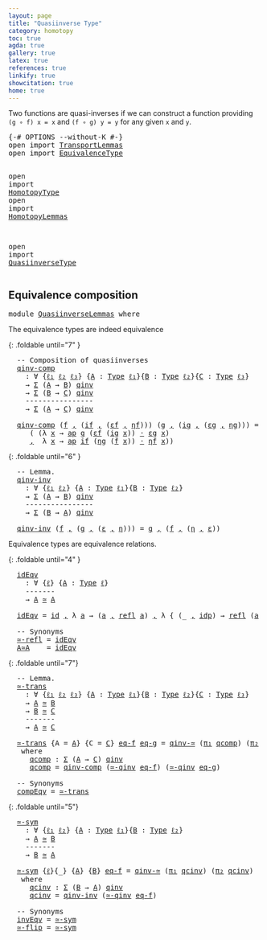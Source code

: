 ```yaml
---
layout: page
title: "Quasiinverse Type"
category: homotopy
toc: true
agda: true
gallery: true
latex: true
references: true
linkify: true
showcitation: true
home: true
---
```


Two functions are quasi-inverses if we can construct a function providing
`(g ∘ f) x = x` and `(f ∘ g) y = y` for any given `x` and `y`.

<div class="hide" >
<pre class="Agda">
<a id="348" class="Symbol">{-#</a> <a id="352" class="Keyword">OPTIONS</a> <a id="360" class="Pragma">--without-K</a> <a id="372" class="Symbol">#-}</a>
<a id="376" class="Keyword">open</a> <a id="381" class="Keyword">import</a> <a id="388" href="TransportLemmas.html" class="Module">TransportLemmas</a>
<a id="404" class="Keyword">open</a> <a id="409" class="Keyword">import</a> <a id="416" href="EquivalenceType.html" class="Module">EquivalenceType</a>

<a id="433" class="Keyword">open</a> <a id="438" class="Keyword">import</a> <a id="445" href="HomotopyType.html" class="Module">HomotopyType</a>
<a id="458" class="Keyword">open</a> <a id="463" class="Keyword">import</a> <a id="470" href="HomotopyLemmas.html" class="Module">HomotopyLemmas</a>


<a id="487" class="Keyword">open</a> <a id="492" class="Keyword">import</a> <a id="499" href="QuasiinverseType.html" class="Module">QuasiinverseType</a>
</pre>
</div>

## Equivalence composition

<pre class="Agda">
<a id="576" class="Keyword">module</a> <a id="583" href="QuasiinverseLemmas.html" class="Module">QuasiinverseLemmas</a> <a id="602" class="Keyword">where</a>
</pre>

The equivalence types are indeed equivalence

{: .foldable until="7" }
<pre class="Agda">
  <a id="706" class="Comment">-- Composition of quasiinverses</a>
  <a id="qinv-comp"></a><a id="740" href="QuasiinverseLemmas.html#740" class="Function">qinv-comp</a>
    <a id="754" class="Symbol">:</a> <a id="756" class="Symbol">∀</a> <a id="758" class="Symbol">{</a><a id="759" href="QuasiinverseLemmas.html#759" class="Bound">ℓ₁</a> <a id="762" href="QuasiinverseLemmas.html#762" class="Bound">ℓ₂</a> <a id="765" href="QuasiinverseLemmas.html#765" class="Bound">ℓ₃</a><a id="767" class="Symbol">}</a> <a id="769" class="Symbol">{</a><a id="770" href="QuasiinverseLemmas.html#770" class="Bound">A</a> <a id="772" class="Symbol">:</a> <a id="774" href="Intro.html#1720" class="Function">Type</a> <a id="779" href="QuasiinverseLemmas.html#759" class="Bound">ℓ₁</a><a id="781" class="Symbol">}{</a><a id="783" href="QuasiinverseLemmas.html#783" class="Bound">B</a> <a id="785" class="Symbol">:</a> <a id="787" href="Intro.html#1720" class="Function">Type</a> <a id="792" href="QuasiinverseLemmas.html#762" class="Bound">ℓ₂</a><a id="794" class="Symbol">}{</a><a id="796" href="QuasiinverseLemmas.html#796" class="Bound">C</a> <a id="798" class="Symbol">:</a> <a id="800" href="Intro.html#1720" class="Function">Type</a> <a id="805" href="QuasiinverseLemmas.html#765" class="Bound">ℓ₃</a><a id="807" class="Symbol">}</a>
    <a id="813" class="Symbol">→</a> <a id="815" href="BasicTypes.html#1690" class="Function">Σ</a> <a id="817" class="Symbol">(</a><a id="818" href="QuasiinverseLemmas.html#770" class="Bound">A</a> <a id="820" class="Symbol">→</a> <a id="822" href="QuasiinverseLemmas.html#783" class="Bound">B</a><a id="823" class="Symbol">)</a> <a id="825" href="QuasiinverseType.html#704" class="Function">qinv</a>
    <a id="834" class="Symbol">→</a> <a id="836" href="BasicTypes.html#1690" class="Function">Σ</a> <a id="838" class="Symbol">(</a><a id="839" href="QuasiinverseLemmas.html#783" class="Bound">B</a> <a id="841" class="Symbol">→</a> <a id="843" href="QuasiinverseLemmas.html#796" class="Bound">C</a><a id="844" class="Symbol">)</a> <a id="846" href="QuasiinverseType.html#704" class="Function">qinv</a>
    <a id="855" class="Comment">----------------</a>
    <a id="876" class="Symbol">→</a> <a id="878" href="BasicTypes.html#1690" class="Function">Σ</a> <a id="880" class="Symbol">(</a><a id="881" href="QuasiinverseLemmas.html#770" class="Bound">A</a> <a id="883" class="Symbol">→</a> <a id="885" href="QuasiinverseLemmas.html#796" class="Bound">C</a><a id="886" class="Symbol">)</a> <a id="888" href="QuasiinverseType.html#704" class="Function">qinv</a>

  <a id="896" href="QuasiinverseLemmas.html#740" class="Function">qinv-comp</a> <a id="906" class="Symbol">(</a><a id="907" href="QuasiinverseLemmas.html#907" class="Bound">f</a> <a id="909" href="BasicTypes.html#1582" class="InductiveConstructor Operator">,</a> <a id="911" class="Symbol">(</a><a id="912" href="QuasiinverseLemmas.html#912" class="Bound">if</a> <a id="915" href="BasicTypes.html#1582" class="InductiveConstructor Operator">,</a> <a id="917" class="Symbol">(</a><a id="918" href="QuasiinverseLemmas.html#918" class="Bound">εf</a> <a id="921" href="BasicTypes.html#1582" class="InductiveConstructor Operator">,</a> <a id="923" href="QuasiinverseLemmas.html#923" class="Bound">ηf</a><a id="925" class="Symbol">)))</a> <a id="929" class="Symbol">(</a><a id="930" href="QuasiinverseLemmas.html#930" class="Bound">g</a> <a id="932" href="BasicTypes.html#1582" class="InductiveConstructor Operator">,</a> <a id="934" class="Symbol">(</a><a id="935" href="QuasiinverseLemmas.html#935" class="Bound">ig</a> <a id="938" href="BasicTypes.html#1582" class="InductiveConstructor Operator">,</a> <a id="940" class="Symbol">(</a><a id="941" href="QuasiinverseLemmas.html#941" class="Bound">εg</a> <a id="944" href="BasicTypes.html#1582" class="InductiveConstructor Operator">,</a> <a id="946" href="QuasiinverseLemmas.html#946" class="Bound">ηg</a><a id="948" class="Symbol">)))</a> <a id="952" class="Symbol">=</a> <a id="954" class="Symbol">(</a><a id="955" href="QuasiinverseLemmas.html#930" class="Bound">g</a> <a id="957" href="BasicFunctions.html#1026" class="Function Operator">∘</a> <a id="959" href="QuasiinverseLemmas.html#907" class="Bound">f</a><a id="960" class="Symbol">)</a> <a id="962" href="BasicTypes.html#1582" class="InductiveConstructor Operator">,</a> <a id="964" class="Symbol">((</a><a id="966" href="QuasiinverseLemmas.html#912" class="Bound">if</a> <a id="969" href="BasicFunctions.html#1026" class="Function Operator">∘</a> <a id="971" href="QuasiinverseLemmas.html#935" class="Bound">ig</a><a id="973" class="Symbol">)</a> <a id="975" href="BasicTypes.html#1582" class="InductiveConstructor Operator">,</a>
     <a id="982" class="Symbol">(</a> <a id="984" class="Symbol">(λ</a> <a id="987" href="QuasiinverseLemmas.html#987" class="Bound">x</a> <a id="989" class="Symbol">→</a> <a id="991" href="AlgebraOnPaths.html#395" class="Function">ap</a> <a id="994" href="QuasiinverseLemmas.html#930" class="Bound">g</a> <a id="996" class="Symbol">(</a><a id="997" href="QuasiinverseLemmas.html#918" class="Bound">εf</a> <a id="1000" class="Symbol">(</a><a id="1001" href="QuasiinverseLemmas.html#935" class="Bound">ig</a> <a id="1004" href="QuasiinverseLemmas.html#987" class="Bound">x</a><a id="1005" class="Symbol">))</a> <a id="1008" href="BasicFunctions.html#3710" class="Function Operator">·</a> <a id="1010" href="QuasiinverseLemmas.html#941" class="Bound">εg</a> <a id="1013" href="QuasiinverseLemmas.html#987" class="Bound">x</a><a id="1014" class="Symbol">)</a>
     <a id="1021" href="BasicTypes.html#1582" class="InductiveConstructor Operator">,</a>  <a id="1024" class="Symbol">λ</a> <a id="1026" href="QuasiinverseLemmas.html#1026" class="Bound">x</a> <a id="1028" class="Symbol">→</a> <a id="1030" href="AlgebraOnPaths.html#395" class="Function">ap</a> <a id="1033" href="QuasiinverseLemmas.html#912" class="Bound">if</a> <a id="1036" class="Symbol">(</a><a id="1037" href="QuasiinverseLemmas.html#946" class="Bound">ηg</a> <a id="1040" class="Symbol">(</a><a id="1041" href="QuasiinverseLemmas.html#907" class="Bound">f</a> <a id="1043" href="QuasiinverseLemmas.html#1026" class="Bound">x</a><a id="1044" class="Symbol">))</a> <a id="1047" href="BasicFunctions.html#3710" class="Function Operator">·</a> <a id="1049" href="QuasiinverseLemmas.html#923" class="Bound">ηf</a> <a id="1052" href="QuasiinverseLemmas.html#1026" class="Bound">x</a><a id="1053" class="Symbol">))</a>
</pre>

{: .foldable until="6" }
<pre class="Agda">
  <a id="1108" class="Comment">-- Lemma.</a>
  <a id="qinv-inv"></a><a id="1120" href="QuasiinverseLemmas.html#1120" class="Function">qinv-inv</a>
    <a id="1133" class="Symbol">:</a> <a id="1135" class="Symbol">∀</a> <a id="1137" class="Symbol">{</a><a id="1138" href="QuasiinverseLemmas.html#1138" class="Bound">ℓ₁</a> <a id="1141" href="QuasiinverseLemmas.html#1141" class="Bound">ℓ₂</a><a id="1143" class="Symbol">}</a> <a id="1145" class="Symbol">{</a><a id="1146" href="QuasiinverseLemmas.html#1146" class="Bound">A</a> <a id="1148" class="Symbol">:</a> <a id="1150" href="Intro.html#1720" class="Function">Type</a> <a id="1155" href="QuasiinverseLemmas.html#1138" class="Bound">ℓ₁</a><a id="1157" class="Symbol">}{</a><a id="1159" href="QuasiinverseLemmas.html#1159" class="Bound">B</a> <a id="1161" class="Symbol">:</a> <a id="1163" href="Intro.html#1720" class="Function">Type</a> <a id="1168" href="QuasiinverseLemmas.html#1141" class="Bound">ℓ₂</a><a id="1170" class="Symbol">}</a>
    <a id="1176" class="Symbol">→</a> <a id="1178" href="BasicTypes.html#1690" class="Function">Σ</a> <a id="1180" class="Symbol">(</a><a id="1181" href="QuasiinverseLemmas.html#1146" class="Bound">A</a> <a id="1183" class="Symbol">→</a> <a id="1185" href="QuasiinverseLemmas.html#1159" class="Bound">B</a><a id="1186" class="Symbol">)</a> <a id="1188" href="QuasiinverseType.html#704" class="Function">qinv</a>
    <a id="1197" class="Comment">----------------</a>
    <a id="1218" class="Symbol">→</a> <a id="1220" href="BasicTypes.html#1690" class="Function">Σ</a> <a id="1222" class="Symbol">(</a><a id="1223" href="QuasiinverseLemmas.html#1159" class="Bound">B</a> <a id="1225" class="Symbol">→</a> <a id="1227" href="QuasiinverseLemmas.html#1146" class="Bound">A</a><a id="1228" class="Symbol">)</a> <a id="1230" href="QuasiinverseType.html#704" class="Function">qinv</a>

  <a id="1238" href="QuasiinverseLemmas.html#1120" class="Function">qinv-inv</a> <a id="1247" class="Symbol">(</a><a id="1248" href="QuasiinverseLemmas.html#1248" class="Bound">f</a> <a id="1250" href="BasicTypes.html#1582" class="InductiveConstructor Operator">,</a> <a id="1252" class="Symbol">(</a><a id="1253" href="QuasiinverseLemmas.html#1253" class="Bound">g</a> <a id="1255" href="BasicTypes.html#1582" class="InductiveConstructor Operator">,</a> <a id="1257" class="Symbol">(</a><a id="1258" href="QuasiinverseLemmas.html#1258" class="Bound">ε</a> <a id="1260" href="BasicTypes.html#1582" class="InductiveConstructor Operator">,</a> <a id="1262" href="QuasiinverseLemmas.html#1262" class="Bound">η</a><a id="1263" class="Symbol">)))</a> <a id="1267" class="Symbol">=</a> <a id="1269" href="QuasiinverseLemmas.html#1253" class="Bound">g</a> <a id="1271" href="BasicTypes.html#1582" class="InductiveConstructor Operator">,</a> <a id="1273" class="Symbol">(</a><a id="1274" href="QuasiinverseLemmas.html#1248" class="Bound">f</a> <a id="1276" href="BasicTypes.html#1582" class="InductiveConstructor Operator">,</a> <a id="1278" class="Symbol">(</a><a id="1279" href="QuasiinverseLemmas.html#1262" class="Bound">η</a> <a id="1281" href="BasicTypes.html#1582" class="InductiveConstructor Operator">,</a> <a id="1283" href="QuasiinverseLemmas.html#1258" class="Bound">ε</a><a id="1284" class="Symbol">))</a>
</pre>

Equivalence types are equivalence relations.

{: .foldable until="4" }
<pre class="Agda">
  <a id="idEqv"></a><a id="1385" href="QuasiinverseLemmas.html#1385" class="Function">idEqv</a>
    <a id="1395" class="Symbol">:</a> <a id="1397" class="Symbol">∀</a> <a id="1399" class="Symbol">{</a><a id="1400" href="QuasiinverseLemmas.html#1400" class="Bound">ℓ</a><a id="1401" class="Symbol">}</a> <a id="1403" class="Symbol">{</a><a id="1404" href="QuasiinverseLemmas.html#1404" class="Bound">A</a> <a id="1406" class="Symbol">:</a> <a id="1408" href="Intro.html#1720" class="Function">Type</a> <a id="1413" href="QuasiinverseLemmas.html#1400" class="Bound">ℓ</a><a id="1414" class="Symbol">}</a>
    <a id="1420" class="Comment">-------</a>
    <a id="1432" class="Symbol">→</a> <a id="1434" href="QuasiinverseLemmas.html#1404" class="Bound">A</a> <a id="1436" href="EquivalenceType.html#1095" class="Function Operator">≃</a> <a id="1438" href="QuasiinverseLemmas.html#1404" class="Bound">A</a>

  <a id="1443" href="QuasiinverseLemmas.html#1385" class="Function">idEqv</a> <a id="1449" class="Symbol">=</a> <a id="1451" href="BasicFunctions.html#386" class="Function">id</a> <a id="1454" href="BasicTypes.html#1582" class="InductiveConstructor Operator">,</a> <a id="1456" class="Symbol">λ</a> <a id="1458" href="QuasiinverseLemmas.html#1458" class="Bound">a</a> <a id="1460" class="Symbol">→</a> <a id="1462" class="Symbol">(</a><a id="1463" href="QuasiinverseLemmas.html#1458" class="Bound">a</a> <a id="1465" href="BasicTypes.html#1582" class="InductiveConstructor Operator">,</a> <a id="1467" href="BasicTypes.html#4573" class="Function">refl</a> <a id="1472" href="QuasiinverseLemmas.html#1458" class="Bound">a</a><a id="1473" class="Symbol">)</a> <a id="1475" href="BasicTypes.html#1582" class="InductiveConstructor Operator">,</a> <a id="1477" class="Symbol">λ</a> <a id="1479" class="Symbol">{</a> <a id="1481" class="Symbol">(_</a> <a id="1484" href="BasicTypes.html#1582" class="InductiveConstructor Operator">,</a> <a id="1486" href="BasicTypes.html#4336" class="InductiveConstructor">idp</a><a id="1489" class="Symbol">)</a> <a id="1491" class="Symbol">→</a> <a id="1493" href="BasicTypes.html#4573" class="Function">refl</a> <a id="1498" class="Symbol">(</a><a id="1499" href="QuasiinverseLemmas.html#1458" class="Bound">a</a> <a id="1501" href="BasicTypes.html#1582" class="InductiveConstructor Operator">,</a> <a id="1503" href="BasicTypes.html#4573" class="Function">refl</a> <a id="1508" href="QuasiinverseLemmas.html#1458" class="Bound">a</a><a id="1509" class="Symbol">)</a> <a id="1511" class="Symbol">}</a>

  <a id="1516" class="Comment">-- Synonyms</a>
  <a id="≃-refl"></a><a id="1530" href="QuasiinverseLemmas.html#1530" class="Function">≃-refl</a> <a id="1537" class="Symbol">=</a> <a id="1539" href="QuasiinverseLemmas.html#1385" class="Function">idEqv</a>
  <a id="A≃A"></a><a id="1547" href="QuasiinverseLemmas.html#1547" class="Function">A≃A</a>    <a id="1554" class="Symbol">=</a> <a id="1556" href="QuasiinverseLemmas.html#1385" class="Function">idEqv</a>
</pre>

{: .foldable until="7"}
<pre class="Agda">
  <a id="1613" class="Comment">-- Lemma.</a>
  <a id="≃-trans"></a><a id="1625" href="QuasiinverseLemmas.html#1625" class="Function">≃-trans</a>
    <a id="1637" class="Symbol">:</a> <a id="1639" class="Symbol">∀</a> <a id="1641" class="Symbol">{</a><a id="1642" href="QuasiinverseLemmas.html#1642" class="Bound">ℓ₁</a> <a id="1645" href="QuasiinverseLemmas.html#1645" class="Bound">ℓ₂</a> <a id="1648" href="QuasiinverseLemmas.html#1648" class="Bound">ℓ₃</a><a id="1650" class="Symbol">}</a> <a id="1652" class="Symbol">{</a><a id="1653" href="QuasiinverseLemmas.html#1653" class="Bound">A</a> <a id="1655" class="Symbol">:</a> <a id="1657" href="Intro.html#1720" class="Function">Type</a> <a id="1662" href="QuasiinverseLemmas.html#1642" class="Bound">ℓ₁</a><a id="1664" class="Symbol">}{</a><a id="1666" href="QuasiinverseLemmas.html#1666" class="Bound">B</a> <a id="1668" class="Symbol">:</a> <a id="1670" href="Intro.html#1720" class="Function">Type</a> <a id="1675" href="QuasiinverseLemmas.html#1645" class="Bound">ℓ₂</a><a id="1677" class="Symbol">}{</a><a id="1679" href="QuasiinverseLemmas.html#1679" class="Bound">C</a> <a id="1681" class="Symbol">:</a> <a id="1683" href="Intro.html#1720" class="Function">Type</a> <a id="1688" href="QuasiinverseLemmas.html#1648" class="Bound">ℓ₃</a><a id="1690" class="Symbol">}</a>
    <a id="1696" class="Symbol">→</a> <a id="1698" href="QuasiinverseLemmas.html#1653" class="Bound">A</a> <a id="1700" href="EquivalenceType.html#1095" class="Function Operator">≃</a> <a id="1702" href="QuasiinverseLemmas.html#1666" class="Bound">B</a>
    <a id="1708" class="Symbol">→</a> <a id="1710" href="QuasiinverseLemmas.html#1666" class="Bound">B</a> <a id="1712" href="EquivalenceType.html#1095" class="Function Operator">≃</a> <a id="1714" href="QuasiinverseLemmas.html#1679" class="Bound">C</a>
    <a id="1720" class="Comment">-------</a>
    <a id="1732" class="Symbol">→</a> <a id="1734" href="QuasiinverseLemmas.html#1653" class="Bound">A</a> <a id="1736" href="EquivalenceType.html#1095" class="Function Operator">≃</a> <a id="1738" href="QuasiinverseLemmas.html#1679" class="Bound">C</a>

  <a id="1743" href="QuasiinverseLemmas.html#1625" class="Function">≃-trans</a> <a id="1751" class="Symbol">{</a><a id="1752" class="Argument">A</a> <a id="1754" class="Symbol">=</a> <a id="1756" href="QuasiinverseLemmas.html#1756" class="Bound">A</a><a id="1757" class="Symbol">}</a> <a id="1759" class="Symbol">{</a><a id="1760" class="Argument">C</a> <a id="1762" class="Symbol">=</a> <a id="1764" href="QuasiinverseLemmas.html#1764" class="Bound">C</a><a id="1765" class="Symbol">}</a> <a id="1767" href="QuasiinverseLemmas.html#1767" class="Bound">eq-f</a> <a id="1772" href="QuasiinverseLemmas.html#1772" class="Bound">eq-g</a> <a id="1777" class="Symbol">=</a> <a id="1779" href="QuasiinverseType.html#3107" class="Function">qinv-≃</a> <a id="1786" class="Symbol">(</a><a id="1787" href="BasicTypes.html#1598" class="Field">π₁</a> <a id="1790" href="QuasiinverseLemmas.html#1822" class="Function">qcomp</a><a id="1795" class="Symbol">)</a> <a id="1797" class="Symbol">(</a><a id="1798" href="BasicTypes.html#1609" class="Field">π₂</a> <a id="1801" href="QuasiinverseLemmas.html#1822" class="Function">qcomp</a><a id="1806" class="Symbol">)</a>
   <a id="1811" class="Keyword">where</a>
     <a id="1822" href="QuasiinverseLemmas.html#1822" class="Function">qcomp</a> <a id="1828" class="Symbol">:</a> <a id="1830" href="BasicTypes.html#1690" class="Function">Σ</a> <a id="1832" class="Symbol">(</a><a id="1833" href="QuasiinverseLemmas.html#1756" class="Bound">A</a> <a id="1835" class="Symbol">→</a> <a id="1837" href="QuasiinverseLemmas.html#1764" class="Bound">C</a><a id="1838" class="Symbol">)</a> <a id="1840" href="QuasiinverseType.html#704" class="Function">qinv</a>
     <a id="1850" href="QuasiinverseLemmas.html#1822" class="Function">qcomp</a> <a id="1856" class="Symbol">=</a> <a id="1858" href="QuasiinverseLemmas.html#740" class="Function">qinv-comp</a> <a id="1868" class="Symbol">(</a><a id="1869" href="QuasiinverseType.html#3182" class="Function">≃-qinv</a> <a id="1876" href="QuasiinverseLemmas.html#1767" class="Bound">eq-f</a><a id="1880" class="Symbol">)</a> <a id="1882" class="Symbol">(</a><a id="1883" href="QuasiinverseType.html#3182" class="Function">≃-qinv</a> <a id="1890" href="QuasiinverseLemmas.html#1772" class="Bound">eq-g</a><a id="1894" class="Symbol">)</a>

  <a id="1899" class="Comment">-- Synonyms</a>
  <a id="compEqv"></a><a id="1913" href="QuasiinverseLemmas.html#1913" class="Function">compEqv</a> <a id="1921" class="Symbol">=</a> <a id="1923" href="QuasiinverseLemmas.html#1625" class="Function">≃-trans</a>
</pre>

{: .foldable until="5"}
<pre class="Agda">
  <a id="≃-sym"></a><a id="1982" href="QuasiinverseLemmas.html#1982" class="Function">≃-sym</a>
    <a id="1992" class="Symbol">:</a> <a id="1994" class="Symbol">∀</a> <a id="1996" class="Symbol">{</a><a id="1997" href="QuasiinverseLemmas.html#1997" class="Bound">ℓ₁</a> <a id="2000" href="QuasiinverseLemmas.html#2000" class="Bound">ℓ₂</a><a id="2002" class="Symbol">}</a> <a id="2004" class="Symbol">{</a><a id="2005" href="QuasiinverseLemmas.html#2005" class="Bound">A</a> <a id="2007" class="Symbol">:</a> <a id="2009" href="Intro.html#1720" class="Function">Type</a> <a id="2014" href="QuasiinverseLemmas.html#1997" class="Bound">ℓ₁</a><a id="2016" class="Symbol">}{</a><a id="2018" href="QuasiinverseLemmas.html#2018" class="Bound">B</a> <a id="2020" class="Symbol">:</a> <a id="2022" href="Intro.html#1720" class="Function">Type</a> <a id="2027" href="QuasiinverseLemmas.html#2000" class="Bound">ℓ₂</a><a id="2029" class="Symbol">}</a>
    <a id="2035" class="Symbol">→</a> <a id="2037" href="QuasiinverseLemmas.html#2005" class="Bound">A</a> <a id="2039" href="EquivalenceType.html#1095" class="Function Operator">≃</a> <a id="2041" href="QuasiinverseLemmas.html#2018" class="Bound">B</a>
    <a id="2047" class="Comment">-------</a>
    <a id="2059" class="Symbol">→</a> <a id="2061" href="QuasiinverseLemmas.html#2018" class="Bound">B</a> <a id="2063" href="EquivalenceType.html#1095" class="Function Operator">≃</a> <a id="2065" href="QuasiinverseLemmas.html#2005" class="Bound">A</a>

  <a id="2070" href="QuasiinverseLemmas.html#1982" class="Function">≃-sym</a> <a id="2076" class="Symbol">{</a><a id="2077" href="QuasiinverseLemmas.html#2077" class="Bound">ℓ</a><a id="2078" class="Symbol">}{_}</a> <a id="2083" class="Symbol">{</a><a id="2084" href="QuasiinverseLemmas.html#2084" class="Bound">A</a><a id="2085" class="Symbol">}</a> <a id="2087" class="Symbol">{</a><a id="2088" href="QuasiinverseLemmas.html#2088" class="Bound">B</a><a id="2089" class="Symbol">}</a> <a id="2091" href="QuasiinverseLemmas.html#2091" class="Bound">eq-f</a> <a id="2096" class="Symbol">=</a> <a id="2098" href="QuasiinverseType.html#3107" class="Function">qinv-≃</a> <a id="2105" class="Symbol">(</a><a id="2106" href="BasicTypes.html#1598" class="Field">π₁</a> <a id="2109" href="QuasiinverseLemmas.html#2141" class="Function">qcinv</a><a id="2114" class="Symbol">)</a> <a id="2116" class="Symbol">(</a><a id="2117" href="BasicTypes.html#1609" class="Field">π₂</a> <a id="2120" href="QuasiinverseLemmas.html#2141" class="Function">qcinv</a><a id="2125" class="Symbol">)</a>
   <a id="2130" class="Keyword">where</a>
     <a id="2141" href="QuasiinverseLemmas.html#2141" class="Function">qcinv</a> <a id="2147" class="Symbol">:</a> <a id="2149" href="BasicTypes.html#1690" class="Function">Σ</a> <a id="2151" class="Symbol">(</a><a id="2152" href="QuasiinverseLemmas.html#2088" class="Bound">B</a> <a id="2154" class="Symbol">→</a> <a id="2156" href="QuasiinverseLemmas.html#2084" class="Bound">A</a><a id="2157" class="Symbol">)</a> <a id="2159" href="QuasiinverseType.html#704" class="Function">qinv</a>
     <a id="2169" href="QuasiinverseLemmas.html#2141" class="Function">qcinv</a> <a id="2175" class="Symbol">=</a> <a id="2177" href="QuasiinverseLemmas.html#1120" class="Function">qinv-inv</a> <a id="2186" class="Symbol">(</a><a id="2187" href="QuasiinverseType.html#3182" class="Function">≃-qinv</a> <a id="2194" href="QuasiinverseLemmas.html#2091" class="Bound">eq-f</a><a id="2198" class="Symbol">)</a>

  <a id="2203" class="Comment">-- Synonyms</a>
  <a id="invEqv"></a><a id="2217" href="QuasiinverseLemmas.html#2217" class="Function">invEqv</a> <a id="2224" class="Symbol">=</a> <a id="2226" href="QuasiinverseLemmas.html#1982" class="Function">≃-sym</a>
  <a id="≃-flip"></a><a id="2234" href="QuasiinverseLemmas.html#2234" class="Function">≃-flip</a> <a id="2241" class="Symbol">=</a> <a id="2243" href="QuasiinverseLemmas.html#1982" class="Function">≃-sym</a>
</pre>
